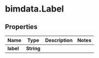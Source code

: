 # bimdata.Label

## Properties

Name | Type | Description | Notes
------------ | ------------- | ------------- | -------------
**label** | **String** |  | 


